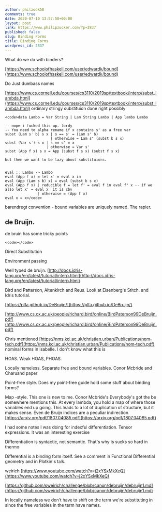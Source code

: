 ```yaml
---
author: philzook58
comments: true
date: 2020-07-10 13:57:58+00:00
layout: post
link: https://www.philipzucker.com/?p=2837
published: false
slug: Binding Forms
title: Binding Forms
wordpress_id: 2837
---
```


What do we do with binders?

[https://www.schoolofhaskell.com/user/edwardk/bound](https://www.schoolofhaskell.com/user/edwardk/bound)

Do Just dumbass names

[https://www.cs.cornell.edu/courses/cs3110/2019sp/textbook/interp/subst_lambda.html](https://www.cs.cornell.edu/courses/cs3110/2019sp/textbook/interp/subst_lambda.html) ordinary stringy substituion done right possibly

    
    <code>data Lambo = Var String | Lam String Lambo | App lambo Lambo
    
    -- nope i fucked this up. lordy
    -- You need to alpha rename if x contains s' as a free var
    subst (Lam s' b) s x | s == s' = (Lam s' b)
                         | otherwise = Lam s' (subst b s x)
    subst (Var s') s x | s == s' = x
                       | otherwise = Var s'
    subst (App f x) s x = App (subst f s x) (subst f s x) 
    
    but then we want to be lazy about substituions.
    
    
    eval :: Lambo -> Lambo
    eval (App f x) = let x' = eval x in 
    eval (App (Lam s b) x) = eval (subst b s x)
    eval (App f x) | reducible f = let f' = eval f in eval f' x -- if we also let x' = eval x  it is cbv
                   | otherwise = (App f x) 
    eval x = x</code>

barendregt convention - bound variables are uniquely named. The rapier. 

## de Bruijn.

de bruin has some tricky points

    
    <code></code>

Direct Substitution

Environment passing

Well typed de bruijn. [http://docs.idris-lang.org/en/latest/tutorial/interp.html](http://docs.idris-lang.org/en/latest/tutorial/interp.html)

Bird and Patterson, Altenkirch and Reus. Look at Eisenberg's Stitch. and Idris tutorial. 

[https://plfa.github.io/DeBruijn/](https://plfa.github.io/DeBruijn/)

[http://www.cs.ox.ac.uk/people/richard.bird/online/BirdPaterson99DeBruijn.pdf](http://www.cs.ox.ac.uk/people/richard.bird/online/BirdPaterson99DeBruijn.pdf)

Chris mentioned [https://nms.kcl.ac.uk/christian.urban/Publications/nom-tech.pdf](https://nms.kcl.ac.uk/christian.urban/Publications/nom-tech.pdf) nominal forms in isabelle. I don't know what this is

HOAS. Weak HOAS, PHOAS.

Locally nameless. Separate free and bound variables. Conor Mcbride and Charuand paper

Point-free style. Does my point-free guide hold some stuff about binding forms?

Map -style. This one is new to me. Conor Mcbride's Everybody's got the be somewhere mentions this. At every lambda, you hold a map of where those variables end up going. This leads to a lot of duplication of structure, but it makes sense. Even de Bruijn indices are a peculiar indirection. [https://arxiv.org/pdf/1807.04085.pdf](https://arxiv.org/pdf/1807.04085.pdf)

I had some notes I was doing for indexful differentiation. Tensor expressions. It was an interesting exercise

Differentiation is syntactic, not semantic. That's why is sucks so hard in thermo

Differential is a binding form itself. See a comment in Functional Differential geometry and in Plotkin's talk. 

weirich [https://www.youtube.com/watch?v=j2xYSxMkXeQ](https://www.youtube.com/watch?v=j2xYSxMkXeQ)

[https://github.com/sweirich/challenge/blob/canon/debruijn/debruijn1.md](https://github.com/sweirich/challenge/blob/canon/debruijn/debruijn1.md)

In locally nameless we don't have to shift on the term we're substituting in since the free variables in the term have names.

